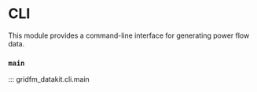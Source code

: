 # CLI

This module provides a command-line interface for generating power flow data.

### `main`

::: gridfm_datakit.cli.main
